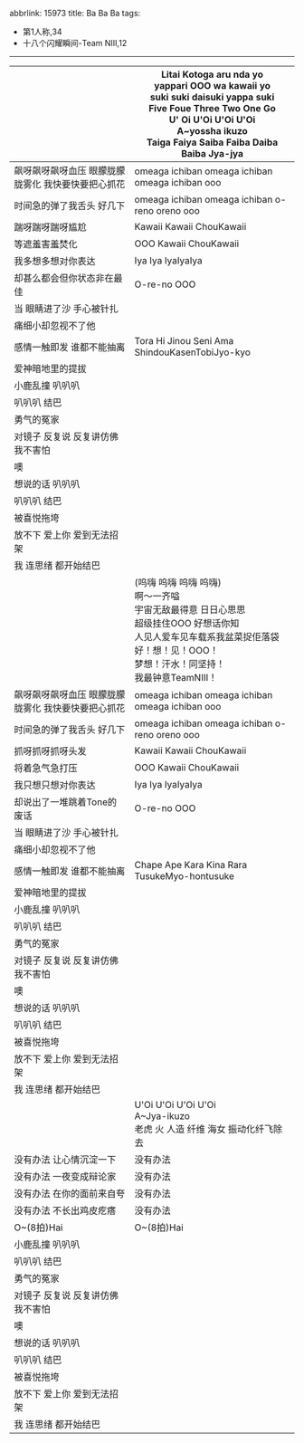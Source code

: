 abbrlink: 15973
title: Ba Ba Ba
tags:
  - 第1人称,34
  - 十八个闪耀瞬间-Team NIII,12
---
|      |Litai Kotoga aru nda yo<br>yappari OOO wa kawaii yo<br>suki suki daisuki yappa suki<br>Five Foue Three Two One Go<br>U' Oi U'Oi U'Oi U'Oi<br>A~yossha ikuzo<br>Taiga Faiya Saiba Faiba Daiba Baiba Jya-jya|
|--|--|
|飙呀飙呀飙呀血压 眼朦胧朦胧雾化 我快要快要把心抓花|omeaga ichiban omeaga ichiban omeaga ichiban ooo|
|时间急的弹了我舌头 好几下|omeaga ichiban omeaga ichiban o-reno oreno ooo|
|踹呀踹呀踹呀尴尬|Kawaii Kawaii ChouKawaii |
|等遮羞害羞焚化|OOO Kawaii ChouKawaii|
|我多想多想对你表达|Iya Iya IyaIyaIya |
|却甚么都会但你状态非在最佳|O-re-no OOO|
|当 眼睛进了沙 手心被针扎|      |
|痛细小却忽视不了他|      |
|感情一触即发 谁都不能抽离|Tora Hi Jinou Seni Ama ShindouKasenTobiJyo-kyo|
|爱神暗地里的提拔|      |
|小鹿乱撞 叭叭叭|      |
|叭叭叭 结巴|      |
|勇气的冤家|      |
|对镜子 反复说 反复讲仿佛我不害怕|      |
|噢|      |
|想说的话 叭叭叭|      |
|叭叭叭 结巴|      |
|被喜悦拖垮|      |
|放不下 爱上你 爱到无法招架|      |
|我 连思绪 都开始结巴|      |
|      |(呜嗨 呜嗨 呜嗨 呜嗨)<br>啊～一齐嗌<br>宇宙无敌最得意 日日心思思<br>超级挂住OOO 好想话你知<br>人见人爱车见车载系我盆菜捉佢落袋<br>好！想！见！OOO！<br>梦想！汗水！同坚持！<br>我最钟意TeamNIII！|
|飙呀飙呀飙呀血压 眼朦胧朦胧雾化 我快要快要把心抓花|omeaga ichiban omeaga ichiban omeaga ichiban ooo|
|时间急的弹了我舌头 好几下|omeaga ichiban omeaga ichiban o-reno oreno ooo|
|抓呀抓呀抓呀头发|Kawaii Kawaii ChouKawaii |
|将着急气急打压|OOO Kawaii ChouKawaii|
|我只想只想对你表达|Iya Iya IyaIyaIya |
|却说出了一堆跳着Tone的废话|O-re-no OOO|
|当 眼睛进了沙 手心被针扎|      |
|痛细小却忽视不了他|      |
|感情一触即发 谁都不能抽离|Chape Ape Kara Kina Rara TusukeMyo-hontusuke|
|爱神暗地里的提拔|      |
|小鹿乱撞 叭叭叭|      |
|叭叭叭 结巴|      |
|勇气的冤家|      |
|对镜子 反复说 反复讲仿佛我不害怕|      |
|噢|      |
|想说的话 叭叭叭|      |
|叭叭叭 结巴|      |
|被喜悦拖垮|      |
|放不下 爱上你 爱到无法招架|      |
|我 连思绪 都开始结巴|      |
|      |U'Oi U'Oi U'Oi U'Oi<br>A~Jya-ikuzo<br>老虎 火 人造 纤维 海女 振动化纤飞除去|
|没有办法 让心情沉淀一下|没有办法|
|没有办法 一夜变成辩论家|没有办法|
|没有办法 在你的面前来自夸|没有办法|
|没有办法 不长出鸡皮疙瘩|没有办法|
|O~(8拍)Hai|O~(8拍)Hai|
|小鹿乱撞 叭叭叭|      |
|叭叭叭 结巴|      |
|勇气的冤家|      |
|对镜子 反复说 反复讲仿佛我不害怕|      |
|噢|      |
|想说的话 叭叭叭|      |
|叭叭叭 结巴|      |
|被喜悦拖垮|      |
|放不下 爱上你 爱到无法招架|      |
|我 连思绪 都开始结巴|      |

